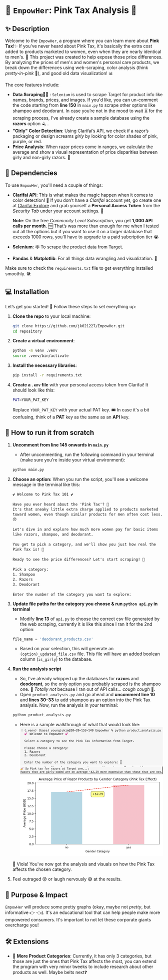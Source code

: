 
# 🎀 `EmpowHer`: Pink Tax Analysis 💸

## ✨ Description

Welcome to the `EmpowHer`, a program where you can learn more about **Pink Tax**!✨ If you've never heard about Pink Tax, it's basically the extra cost added to products marketed to women, even when they are nearly identical to men's. 😤 This project was created to help expose those price differences. By analyzing the prices of men's and women's personal care products, we break down the differences using web-scraping, color analysis (think *pretty-in-pink* 🌸), and good old data visualization! 📊

The core features include:

- **Data Scraping**🕵️‍♀️ : `Selenium` is used to scrape Target for product info like names, brands, prices, and images. If you'd like, you can un-comment the code starting from **line 150** in `main.py` to scrape other options like shampoo and deodorant. In case you’re not in the mood to wait ⏳ for the scraping process, I've already create a sample database using the **razors** option 🪒 . 
- **"Girly" Color Detection**: Using Clarifai’s API, we check if a razor’s packaging or design screams *girly* by looking for color shades of pink, purple, or red.
- **Price Analysis**: When razor prices come in ranges, we calculate the average and show a visual representation of price disparities between girly and non-girly razors. 🛒


## 🧪 Dependencies

To use `EmpowHer`, you'll need a couple of things:

- **Clarifai API**: This is what makes the magic happen when it comes to color detection! 🌈 If you don’t have a *Clarifai* account yet, go create one at [Clarifai Explore](https://clarifai.com/explore) and grab yourself a **Personal Access Token** from the *Security Tab* under your account settings. 🔐

  **Note**: On the free *Community Level Subscription*, you get **1,000 API calls per month**. 🆓 That’s was more than enough for me when I tested out all the options but if you want to use it on a larger database that exceeds 1000 rows, you'll have to upgrade to a paid subcription tier 😭

- **Selenium**: 🕸️ To scrape the product data from Target.
- **Pandas** & **Matplotlib**: For all things data wrangling and visualization. 🐼

Make sure to check the `requirements.txt` file to get everything installed smoothly. 🛠️


## 💻 Installation

Let’s get you started! 🚀 Follow these steps to set everything up:

1. **Clone the repo** to your local machine:
   ```bash
   git clone https://github.com/jk021227/EmpowHer.git
   cd repository
   ```

2. **Create a virtual environment**:
   ```bash
   python -m venv .venv
   source .venv/bin/activate
   ```

3. **Install the necessary libraries**:
   ```bash
   pip install -r requirements.txt
   ```

4. **Create a `.env` file** with your personal access token from Clarifai! It should look like this:
   ```bash
   PAT=YOUR_PAT_KEY
   ```

   Replace `YOUR_PAT_KEY` with your actual PAT key. 🎟️ In case it's a bit confusing, think of a **PAT** key as the same as an **API** key.

## 🤏 How to run it from scratch

1. **Uncomment from line 145 onwards in `main.py`**
   - After uncommenting, run the following command in your terminal (make sure you're inside your virtual environment):
   ```bash
   python main.py
   ```

2. **Choose an option:**
   When you run the script, you'll see a welcome message in the terminal like this:

   ```plaintext
   💕 Welcome to Pink Tax 101 💕
   
   Have you ever heard about the 'Pink Tax'? 🤔
   It's that sneaky little extra charge applied to products marketed toward women, even though similar products for men often cost less. 😠
   
   Let's dive in and explore how much more women pay for basic items like razors, shampoo, and deodorant.
   
   You get to pick a category, and we'll show you just how real the Pink Tax is! 💸
   
   Ready to see the price differences? Let's start scraping! 🚀

   Pick a category:
   1. Shampoo
   2. Razors
   3. Deodorant

   Enter the number of the category you want to explore:
   ```

3. **Update file paths for the category you choose & run `python api.py` in terminal**
   - Modify **line 13** of `api.py` to choose the correct csv file generated by the web scraping, currently it is like this since I ran it for the 2nd option:
   ```python
   file_name = 'deodorant_products.csv'
   ```
   - Based on your selection, this will generate an `(option)_updated_file.csv` file. This file will have an added boolean column (`is_girly`) to the database.

4. **Run the analysis script**
   - So, I’ve already whipped up the databases for **razors** and **deodorant**, so the only option you probably scraped is the shampoo one. 🤔 *Totally not* because I ran out of API calls... *cough cough* 🙈.  
   - Open `product_analysis.py` and go ahead and **uncomment line 10** and **lines 30–33** to add shampoo as an option into the Pink Tax analysis. Now, run the analysis in your terminal:
   ```bash
   python product_analysis.py
   ```
   - Here is a sample walkthrough of what that would look like:
   ![Pink Tax Analysis Figure 1](./images/fig3.png)
   ![Pink Tax Analysis Figure 2](./images/fig1.png)
   ![Pink Tax Analysis Figure 2](./images/fig2.png)
   
   🎉 Viola! You've now got the analysis and visuals on how the Pink Tax affects the chosen category.

5. Feel outraged 😡 or laugh nervously 😅 at the results. 

## 🔮 Purpose & Impact

`EmpowHer` will produce some pretty graphs (okay, maybe not *pretty*, but informative 👉 👈). It's an educational tool that can help people make more empowered consumers. It's important to not let these corporate giants overcharge you!


## 🛠️ Extensions

- 🌟 **More Product Categories**: Currently, it has only 3 categories, but those are just the ones that Pink Tax affects the most, you can extend the program with very minor tweeks to include research about other products as well. Maybe belts next❓